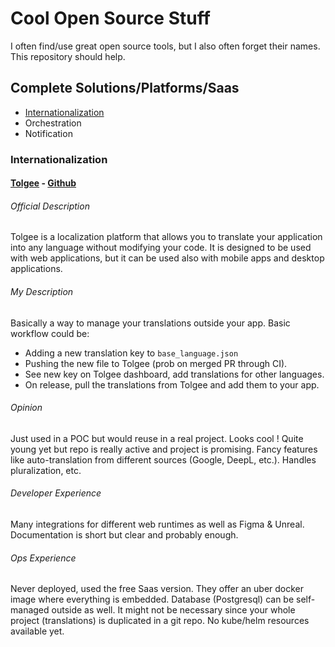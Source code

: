 # Cool Open Source Stuff

I often find/use great open source tools, but I also often forget their names. This repository should help.

## Complete Solutions/Platforms/Saas

- [Internationalization](#internationalization)
- Orchestration
- Notification

### Internationalization

#### [Tolgee](https://tolgee.io) - [Github](https://github.com/tolgee)

###### Official Description

Tolgee is a localization platform that allows you to translate your application into any language without modifying your
code. It is designed to be used with web applications, but it can be used also with mobile apps and desktop
applications.

###### My Description

Basically a way to manage your translations outside your app. Basic workflow could be:

- Adding a new translation key to `base_language.json`
- Pushing the new file to Tolgee (prob on merged PR through CI).
- See new key on Tolgee dashboard, add translations for other languages.
- On release, pull the translations from Tolgee and add them to your app. 

###### Opinion
Just used in a POC but would reuse in a real project.
Looks cool ! Quite young yet but repo is really active and project is promising. 
Fancy features like auto-translation from different sources (Google, DeepL, etc.). Handles pluralization, etc.

###### Developer Experience

Many integrations for different web runtimes as well as Figma & Unreal. 
Documentation is short but clear and probably enough.

###### Ops Experience

Never deployed, used the free Saas version. 
They offer an uber docker image where everything is embedded. 
Database (Postgresql) can be self-managed outside as well.
It might not be necessary since your whole project (translations) is duplicated in a git repo.
No kube/helm resources available yet.
